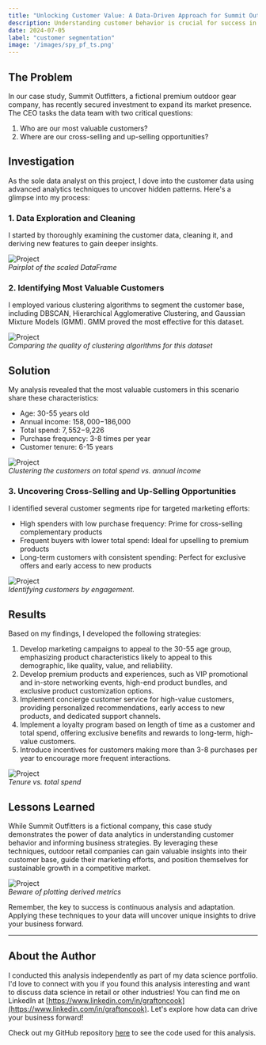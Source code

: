 ```yaml
---
title: "Unlocking Customer Value: A Data-Driven Approach for Summit Outfitters"
description: Understanding customer behavior is crucial for success in today's competitive retail landscape. This case study explores how data analysis can reveal valuable insights about customer segments and inform marketing strategies. While our subject, Summit Outfitters, is a fictional company, the analysis techniques and insights apply to real-world scenarios in the outdoor retail industry.
date: 2024-07-05
label: "customer segmentation"
image: '/images/spy_pf_ts.png'
---
```

## The Problem

In our case study, Summit Outfitters, a fictional premium outdoor gear company, has recently secured investment to expand its market presence. The CEO tasks the data team with two critical questions:

1. Who are our most valuable customers?
2. Where are our cross-selling and up-selling opportunities?

## Investigation

As the sole data analyst on this project, I dove into the customer data using advanced analytics techniques to uncover hidden patterns. Here's a glimpse into my process:

### 1. Data Exploration and Cleaning

I started by thoroughly examining the customer data, cleaning it, and deriving new features to gain deeper insights.

<div class="page__gallery__wrapper">
  <div class="page__gallery__images">
    <img src="/images/scaled_df_pairplot.png" loading="lazy" alt="Project">
  </div>
  <em>Pairplot of the scaled DataFrame</em>
</div>

### 2. Identifying Most Valuable Customers

I employed various clustering algorithms to segment the customer base, including DBSCAN, Hierarchical Agglomerative Clustering, and Gaussian Mixture Models (GMM). GMM proved the most effective for this dataset.

<div class="page__gallery__wrapper">
  <div class="page__gallery__images">
    <img src="/images/cluster_quality_comparison.png" loading="lazy" alt="Project">
  </div>
  <em>Comparing the quality of clustering algorithms for this dataset</em>
</div>

## Solution

My analysis revealed that the most valuable customers in this scenario share these characteristics:

- Age: 30-55 years old
- Annual income: $158,000-$186,000
- Total spend: $7,552-$9,226
- Purchase frequency: 3-8 times per year
- Customer tenure: 6-15 years

<div class="page__gallery__wrapper">
  <div class="page__gallery__images">
    <img src="/images/gmm_clustering.png" loading="lazy" alt="Project">
  </div>
  <em>Clustering the customers on total spend vs. annual income</em>
</div>

### 3. Uncovering Cross-Selling and Up-Selling Opportunities

I identified several customer segments ripe for targeted marketing efforts:

- High spenders with low purchase frequency: Prime for cross-selling complementary products
- Frequent buyers with lower total spend: Ideal for upselling to premium products
- Long-term customers with consistent spending: Perfect for exclusive offers and early access to new products

<div class="page__gallery__wrapper">
  <div class="page__gallery__images">
    <img src="/images/last_purchase_engagement.png" loading="lazy" alt="Project">
  </div>
  <em>Identifying customers by engagement.</em>
</div>

## Results

Based on my findings, I developed the following strategies:

1. Develop marketing campaigns to appeal to the 30-55 age group, emphasizing product characteristics likely to appeal to this demographic, like quality, value, and reliability.
2. Develop premium products and experiences, such as VIP promotional and in-store networking events, high-end product bundles, and exclusive product customization options.
3. Implement concierge customer service for high-value customers, providing personalized recommendations, early access to new products, and dedicated support channels.
4. Implement a loyalty program based on length of time as a customer and total spend, offering exclusive benefits and rewards to long-term, high-value customers.
5. Introduce incentives for customers making more than 3-8 purchases per year to encourage more frequent interactions.

<div class="page__gallery__wrapper">
  <div class="page__gallery__images">
    <img src="/images/years_vs_total_spend.png" loading="lazy" alt="Project">
  </div>
  <em>Tenure vs. total spend</em>
</div>

## Lessons Learned

While Summit Outfitters is a fictional company, this case study demonstrates the power of data analytics in understanding customer behavior and informing business strategies. By leveraging these techniques, outdoor retail companies can gain valuable insights into their customer base, guide their marketing efforts, and position themselves for sustainable growth in a competitive market.

<div class="page__gallery__wrapper">
  <div class="page__gallery__images">
    <img src="/images/total_spend3d.png" loading="lazy" alt="Project">
  </div>
  <em>Beware of plotting derived metrics</em>
</div>

Remember, the key to success is continuous analysis and adaptation. Applying these techniques to your data will uncover unique insights to drive your business forward.

---

## About the Author

I conducted this analysis independently as part of my data science portfolio. I'd love to connect with you if you found this analysis interesting and want to discuss data science in retail or other industries! You can find me on LinkedIn at [https://www.linkedin.com/in/graftoncook](https://www.linkedin.com/in/graftoncook). Let's explore how data can drive your business forward!

Check out my GitHub repository [here](https://github.com/tacotuesday/most-valuable-customers) to see the code used for this analysis.